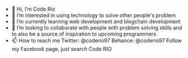 - 👋 Hi, I’m Code Rio 
- 👀 I’m interested in using technology to solve other people's problem 
- 🌱 I’m currently learning web development and blogchain development 
- 💞️ I’m looking to collaborate with people with problem solving skills 
     and to also be a source of inspiration to upcoming programmers 
- 📫 How to reach me 
  Twitter: @coderio97
  Behance: @coderio97
  Follow my Facebook page, just search 
  Code RIO

<!---
Coderio10/Coderio10 is a ✨ special ✨ repository because its `README.md` (this file) appears on your GitHub profile.
You can click the Preview link to take a look at your changes.
--->
